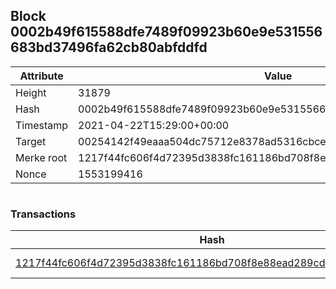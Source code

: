 ## Block 0002b49f615588dfe7489f09923b60e9e531556683bd37496fa62cb80abfddfd

Attribute | Value
--- | ---
Height | 31879
Hash | 0002b49f615588dfe7489f09923b60e9e531556683bd37496fa62cb80abfddfd
Timestamp | 2021-04-22T15:29:00+00:00
Target | 00254142f49eaaa504dc75712e8378ad5316cbcead634704b3734b6271167cc4
Merke root | 1217f44fc606f4d72395d3838fc161186bd708f8e88ead289cdb7933462135b9
Nonce | 1553199416

```

```

### Transactions

Hash | Amount
--- | ---
[1217f44fc606f4d72395d3838fc161186bd708f8e88ead289cdb7933462135b9](1217f44fc606f4d72395d3838fc161186bd708f8e88ead289cdb7933462135b9.md) | 10.00000000 SKEPTI 
